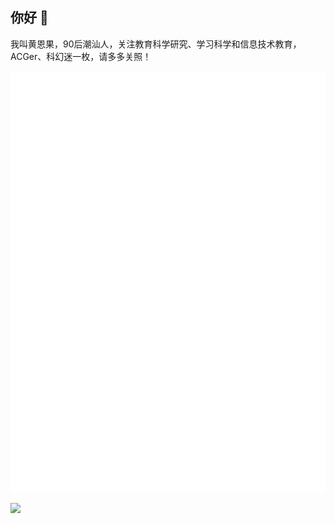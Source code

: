 ## 你好 👋
我叫黄恩果，90后潮汕人，关注教育科学研究、学习科学和信息技术教育，ACGer、科幻迷一枚，请多多关照！

![Metrics](https://github.com/huangenguo/huangenguo/blob/main/github-metrics.svg)

[![](https://komarev.com/ghpvc/?username=huangenguo)](https://github.com/antonkomarev/github-profile-views-counter)
